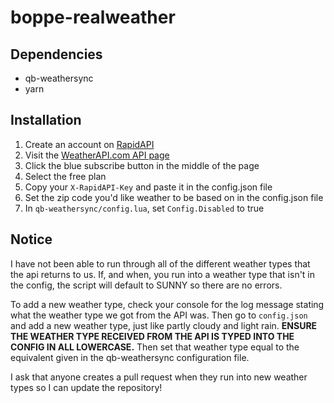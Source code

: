 # boppe-realweather
## Dependencies
- qb-weathersync
- yarn
## Installation
1. Create an account on [RapidAPI](https://rapidapi.com/hub)
2. Visit the [WeatherAPI.com API page](https://rapidapi.com/weatherapi/api/weatherapi-com)
3. Click the blue subscribe button in the middle of the page
4. Select the free plan
5. Copy your `X-RapidAPI-Key` and paste it in the config.json file
6. Set the zip code you'd like weather to be based on in the config.json file
7. In `qb-weathersync/config.lua`, set `Config.Disabled` to true
## Notice
I have not been able to run through all of the different weather types that the api returns to us. If, and when, you run into a weather type that isn't in the config, the script will default to SUNNY so there are no errors.

To add a new weather type, check your console for the log message stating what the weather type we got from the API was. Then go to `config.json` and add a new weather type, just like partly cloudy and light rain. **ENSURE THE WEATHER TYPE RECEIVED FROM THE API IS TYPED INTO THE CONFIG IN ALL LOWERCASE.** Then set that weather type equal to the equivalent given in the qb-weathersync configuration file.

I ask that anyone creates a pull request when they run into new weather types so I can update the repository!